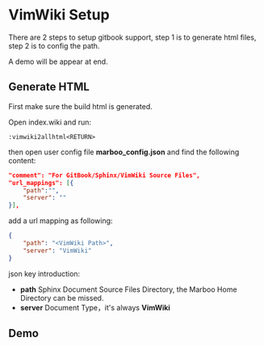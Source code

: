 # VimWiki Setup

<!-- create time: 2015-08-06 23:29:42  -->

<!-- This file is created by Marboo<http://marboo.io> template file $MARBOO_HOME/.media/starts/default.md
本文件由 Marboo<http://marboo.io> 模板文件 $MARBOO_HOME/.media/starts/default.md 创建 -->

There are 2 steps to setup gitbook support, step 1 is to generate html files, step 2 is to config the path.

A demo will be appear at end.

## Generate HTML

First make sure the build html is generated.

Open index.wiki and run:

```vim
:vimwiki2allhtml<RETURN>
```

then open user config file **marboo_config.json** and find the following content:

```json
"comment": "For GitBook/Sphinx/VimWiki Source Files",
"url_mappings": [{
    "path":"",
    "server": ""
}],
```

add a url mapping as following:

```json
{
    "path": "<VimWiki Path>",
    "server": "VimWiki"
}
```

json key introduction:

- **path** Sphinx Document Source Files Directory, the Marboo Home Directory can be missed.
- **server** Document Type，it's always **VimWiki**

## Demo

